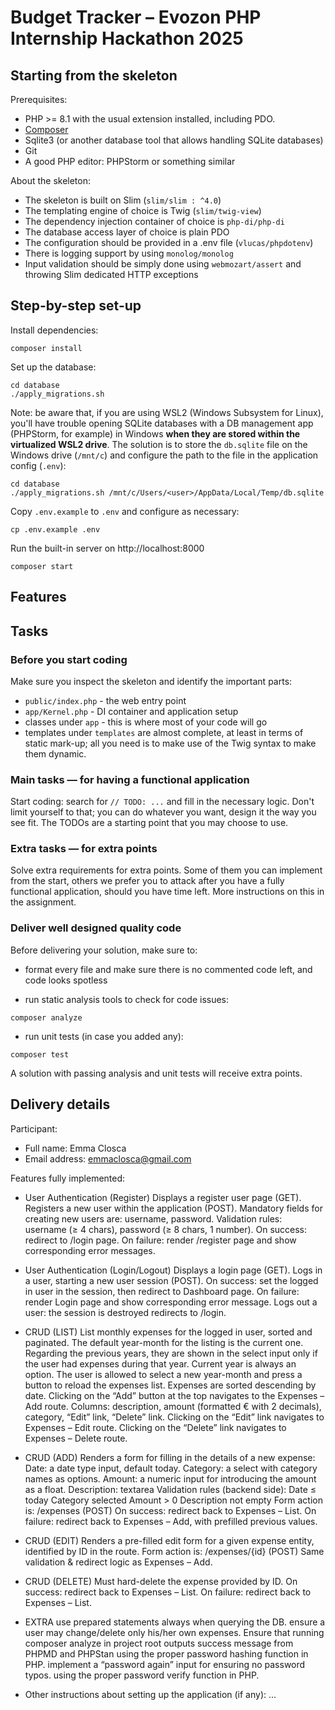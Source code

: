 # Budget Tracker – Evozon PHP Internship Hackathon 2025

## Starting from the skeleton

Prerequisites:

- PHP >= 8.1 with the usual extension installed, including PDO.
- [Composer](https://getcomposer.org/download)
- Sqlite3 (or another database tool that allows handling SQLite databases)
- Git
- A good PHP editor: PHPStorm or something similar

About the skeleton:

- The skeleton is built on Slim (`slim/slim : ^4.0`)
- The templating engine of choice is Twig (`slim/twig-view`)
- The dependency injection container of choice is `php-di/php-di`
- The database access layer of choice is plain PDO
- The configuration should be provided in a .env file (`vlucas/phpdotenv`)
- There is logging support by using `monolog/monolog`
- Input validation should be simply done using `webmozart/assert` and throwing Slim dedicated HTTP exceptions

## Step-by-step set-up

Install dependencies:

```
composer install
```

Set up the database:

```
cd database
./apply_migrations.sh
```

Note: be aware that, if you are using WSL2 (Windows Subsystem for Linux), you'll have trouble opening SQLite databases
with a DB management app (PHPStorm, for example) in Windows **when they are stored within the virtualized WSL2 drive**.
The solution is to store the `db.sqlite` file on the Windows drive (`/mnt/c`) and configure the path to the file in the
application config (`.env`):

```
cd database
./apply_migrations.sh /mnt/c/Users/<user>/AppData/Local/Temp/db.sqlite
```

Copy `.env.example` to `.env` and configure as necessary:

```
cp .env.example .env
```

Run the built-in server on http://localhost:8000

```
composer start
```

## Features

## Tasks

### Before you start coding

Make sure you inspect the skeleton and identify the important parts:

- `public/index.php` - the web entry point
- `app/Kernel.php` - DI container and application setup
- classes under `app` - this is where most of your code will go
- templates under `templates` are almost complete, at least in terms of static mark-up; all you need is to make use of
  the Twig syntax to make them dynamic.

### Main tasks — for having a functional application

Start coding: search for `// TODO: ...` and fill in the necessary logic. Don't limit yourself to that; you can do
whatever you want, design it the way you see fit. The TODOs are a starting point that you may choose to use.

### Extra tasks — for extra points

Solve extra requirements for extra points. Some of them you can implement from the start, others we prefer you to attack
after you have a fully functional application, should you have time left. More instructions on this in the assignment.

### Deliver well designed quality code

Before delivering your solution, make sure to:

- format every file and make sure there is no commented code left, and code looks spotless

- run static analysis tools to check for code issues:

```
composer analyze
```

- run unit tests (in case you added any):

```
composer test
```

A solution with passing analysis and unit tests will receive extra points.

## Delivery details

Participant:
- Full name: Emma Closca
- Email address: emmaclosca@gmail.com

Features fully implemented:

- User Authentication (Register)
    Displays a register user page (GET).
    Registers a new user within the application (POST). 
    Mandatory fields for creating new users are: username, password.
    Validation rules: username (≥ 4 chars), password (≥ 8 chars, 1 number).
    On success: redirect to /login page.
    On failure: render /register page and show corresponding error messages.

- User Authentication (Login/Logout)
    Displays a login page (GET).
    Logs in a user, starting a new user session (POST).
    On success: set the logged in user in the session, then redirect to Dashboard page.
    On failure: render Login page and show corresponding error message.
    Logs out a user:
      the session is destroyed
      redirects to /login.
  
- CRUD (LIST)
    List monthly expenses for the logged in user, sorted and paginated. 
    The default year-month for the listing is the current one. Regarding the previous years, they are shown in the select input only if the user had expenses during that year.
    Current year is always an option. The user is allowed to select a new year-month and press a button to reload the expenses list.
    Expenses are sorted descending by date.
    Clicking on the “Add” button at the top navigates to the Expenses – Add route.
    Columns: description, amount (formatted € with 2 decimals), category, “Edit” link, “Delete” link.
    Clicking on the “Edit” link navigates to Expenses – Edit route.
    Clicking on the “Delete” link navigates to Expenses – Delete route.
  
- CRUD (ADD)
    Renders a form for filling in the details of a new expense:
      Date: a date type input, default today.
      Category: a select with category names as options.
      Amount: a numeric input for introducing the amount as a float.
      Description: textarea
    Validation rules (backend side):
      Date ≤ today
      Category selected
      Amount > 0
      Description not empty
    Form action is: /expenses (POST)
    On success: redirect back to Expenses – List.
    On failure: redirect back to Expenses – Add, with prefilled previous values.

- CRUD (EDIT)
    Renders a pre-filled edit form for a given expense entity, identified by ID in the route.
    Form action is: /expenses/{id} (POST)
    Same validation & redirect logic as Expenses – Add.
  
- CRUD (DELETE)
    Must hard-delete the expense provided by ID.
    On success: redirect back to Expenses – List.
    On failure: redirect back to Expenses – List.
  
- EXTRA
    use prepared statements always when querying the DB.
    ensure a user may change/delete only his/her own expenses.
    Ensure that running composer analyze in project root outputs success message from PHPMD and PHPStan
    using the proper password hashing function in PHP.
    implement a “password again” input for ensuring no password typos.
    using the proper password verify function in PHP.

- Other instructions about setting up the application (if any): ...
